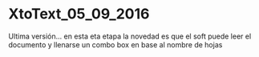 # XtoText_05_09_2016
Ultima versión... en esta eta etapa la novedad es que el soft puede leer el documento y llenarse un combo box en base al nombre de hojas  
